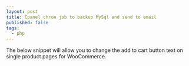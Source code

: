 ```yaml
---
layout: post
title: Cpanel chron job to backup MySql and send to email
published: false
tags: 
  - php
---
```








The below snippet will allow you to change the add to cart button text on single product pages for WooCommerce.

